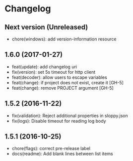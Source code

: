 # Changelog

## Next version (Unreleased)
+ chore(windows): add version-information resource

## 1.6.0 (2017-01-27)
+ feat(update): add changelog uri
+ fix(version): set 5s timeout for http client
+ feat(decoder): allow users to escape variables
+ feat(change): if project does not exist, create it [GH-5]
+ feat(change): remove PROJECT argument [GH-5]

## 1.5.2 (2016-11-22)
+ fix(validation): Reject additional properties in sloppy.json
+ fix(logs): Disable timeout for reading log body

## 1.5.1 (2016-10-25)
+ chore(flags): correct pre-release label
+ docs(readme): Add blank lines between list items
